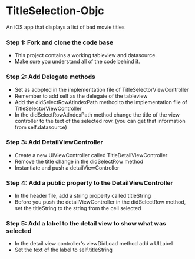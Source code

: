 TitleSelection-Objc
===================

An iOS app that displays a list of bad movie titles

### Step 1: Fork and clone the code base
- This project contains a working tableview and datasource.
- Make sure you understand all of the code behind it.

### Step 2: Add Delegate methods
- Set <UITableViewDelegate> as adopted in the implementation file of TitleSelectorViewController
- Remember to add self as the delegate of the tableview
- Add the didSelectRowAtIndexPath method to the implementation file of TitleSelectorViewController
- In the didSelectRowAtIndexPath method change the title of the view controller to the text of the selected row. (you can get that information from self.datasource)

### Step 3: Add DetailViewController
- Create a new UIViewController called TitleDetailViewController
- Remove the title change in the didSelectRow method
- Instantiate and push a detailViewController

### Step 4: Add a public property to the DetailViewController
- In the header file, add a string property called titleString
- Before you push the detailViewController in the didSelectRow method, set the titleString to the string from the cell selected

### Step 5: Add a label to the detail view to show what was selected
- In the detail view controller's viewDidLoad method add a UILabel
- Set the text of the label to self.titleString
